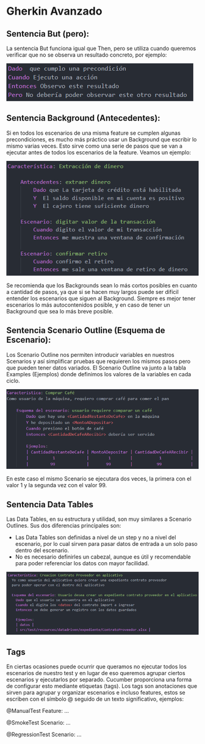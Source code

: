 # Gherkin Avanzado

## Sentencia But (pero):
La sentencia But funciona igual que Then, pero se utiliza cuando queremos verificar que no se 
observa un resultado concreto, por ejemplo:

![escenarioconbut](/screenshots/escenarioconbut.png)


## Sentencia Background (Antecedentes):

Si en todos los escenarios de una misma feature se cumplen algunas precondiciones, es mucho más 
práctico usar un Background que escribir lo mismo varias veces. Esto sirve como una serie de pasos 
que se van a ejecutar antes de todos los escenarios de la feature. Veamos un ejemplo:

![escenarioconbackground](/screenshots/escenarioconbackground.png)

Se recomienda que los Backgrounds sean lo más cortos posibles en cuanto a cantidad de pasos, ya que 
si se hacen muy largos puede ser difícil entender los escenarios que siguen al Background. Siempre es 
mejor tener escenarios lo más autocontenidos posible, y en caso de tener un Background que sea lo más 
breve posible.


## Sentencia Scenario Outline (Esquema de Escenario):

Los Scenario Outline nos permiten introducir variables en nuestros Scenarios y así simplificar pruebas 
que requieren los mismos pasos pero que pueden tener datos variados. El Scenario Outline va junto a la 
tabla Examples (Ejemplos)  donde definimos los valores de la variables en cada ciclo.

![escenarioconscenariooutline](/screenshots/escenarioconscenariooutline.png)

En este caso el mismo Scenario se ejecutara dos veces, la primera con el valor 1 y la segunda vez con el 
valor 99.


## Sentencia Data Tables
Las Data Tables, en su estructura y utilidad, son muy similares a Scenario Outlines. Sus dos diferencias 
principales son:

  * Las Data Tables son definidas a nivel de un step y no a nivel del escenario, por lo cual sirven para 
  pasar datos de entrada a un solo paso dentro del escenario.
  * No es necesario definirles un cabezal, aunque es útil y recomendable para poder referenciar los datos 
  con mayor facilidad.

![escenariocondatatable](/screenshots/escenariocondatatable.png)


## Tags

En ciertas ocasiones puede ocurrir que queramos no ejecutar todos los escenarios de nuestro test y en lugar 
de eso queremos agrupar ciertos escenarios y ejecutarlos por separado. Cucumber proporciona una forma de 
configurar esto mediante etiquetas (tags). Los tags son anotaciones que sirven para agrupar y organizar 
escenarios e incluso features, estos se escriben con el símbolo @ seguido de un texto significativo, ejemplos:

  @ManualTest
  Feature: ...

  @SmokeTest 
  Scenario: ...

  @RegressionTest
  Scenario: ...

